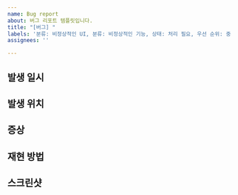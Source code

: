 ```yaml
---
name: Bug report
about: 버그 리포트 템플릿입니다.
title: "[버그] "
labels: '분류: 비정상적인 UI, 분류: 비정상적인 기능, 상태: 처리 필요, 우선 순위: 중간'
assignees: ''

---
```


## 발생 일시

## 발생 위치

## 증상

## 재현 방법

## 스크린샷
